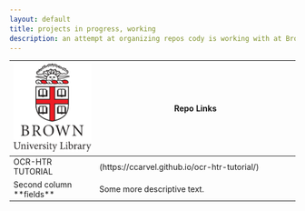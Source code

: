 ```yaml
---
layout: default
title: projects in progress, working
description: an attempt at organizing repos cody is working with at Brown
---
```

<table>
<colgroup>
<col width="30%" />
<col width="70%" />
</colgroup>
<thead>
<tr class="header">
<th><img src="uc.png" alt="brown university library logo"</th>
<th>Repo Links</th>
</tr>
</thead>
<tbody>
<tr>
<td markdown="span">OCR-HTR TUTORIAL</td>
<td markdown="span">(https://ccarvel.github.io/ocr-htr-tutorial/)</td>
</tr>
<tr>
<td markdown="span">Second column **fields**</td>
<td markdown="span">Some more descriptive text.
</td>
</tr>
</tbody>
</table>